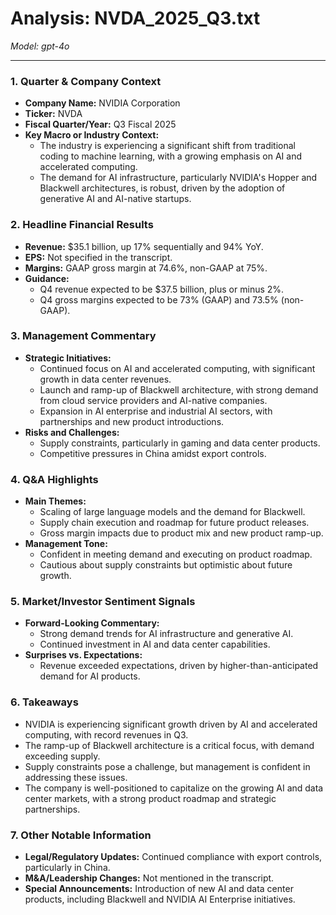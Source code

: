 # Analysis: NVDA_2025_Q3.txt

*Model: gpt-4o*

---

### 1. Quarter & Company Context
- **Company Name:** NVIDIA Corporation
- **Ticker:** NVDA
- **Fiscal Quarter/Year:** Q3 Fiscal 2025
- **Key Macro or Industry Context:**
  - The industry is experiencing a significant shift from traditional coding to machine learning, with a growing emphasis on AI and accelerated computing.
  - The demand for AI infrastructure, particularly NVIDIA's Hopper and Blackwell architectures, is robust, driven by the adoption of generative AI and AI-native startups.

### 2. Headline Financial Results
- **Revenue:** $35.1 billion, up 17% sequentially and 94% YoY.
- **EPS:** Not specified in the transcript.
- **Margins:** GAAP gross margin at 74.6%, non-GAAP at 75%.
- **Guidance:**
  - Q4 revenue expected to be $37.5 billion, plus or minus 2%.
  - Q4 gross margins expected to be 73% (GAAP) and 73.5% (non-GAAP).

### 3. Management Commentary
- **Strategic Initiatives:**
  - Continued focus on AI and accelerated computing, with significant growth in data center revenues.
  - Launch and ramp-up of Blackwell architecture, with strong demand from cloud service providers and AI-native companies.
  - Expansion in AI enterprise and industrial AI sectors, with partnerships and new product introductions.
- **Risks and Challenges:**
  - Supply constraints, particularly in gaming and data center products.
  - Competitive pressures in China amidst export controls.

### 4. Q&A Highlights
- **Main Themes:**
  - Scaling of large language models and the demand for Blackwell.
  - Supply chain execution and roadmap for future product releases.
  - Gross margin impacts due to product mix and new product ramp-up.
- **Management Tone:**
  - Confident in meeting demand and executing on product roadmap.
  - Cautious about supply constraints but optimistic about future growth.

### 5. Market/Investor Sentiment Signals
- **Forward-Looking Commentary:**
  - Strong demand trends for AI infrastructure and generative AI.
  - Continued investment in AI and data center capabilities.
- **Surprises vs. Expectations:**
  - Revenue exceeded expectations, driven by higher-than-anticipated demand for AI products.

### 6. Takeaways
- NVIDIA is experiencing significant growth driven by AI and accelerated computing, with record revenues in Q3.
- The ramp-up of Blackwell architecture is a critical focus, with demand exceeding supply.
- Supply constraints pose a challenge, but management is confident in addressing these issues.
- The company is well-positioned to capitalize on the growing AI and data center markets, with a strong product roadmap and strategic partnerships.

### 7. Other Notable Information
- **Legal/Regulatory Updates:** Continued compliance with export controls, particularly in China.
- **M&A/Leadership Changes:** Not mentioned in the transcript.
- **Special Announcements:** Introduction of new AI and data center products, including Blackwell and NVIDIA AI Enterprise initiatives.